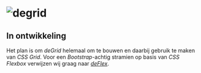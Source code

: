 # ![degrid](https://deidee.com/logo.png?str=deGrid)

## In ontwikkeling

Het plan is om *deGrid* helemaal om te bouwen en daarbij gebruik te maken van *CSS Grid*.
Voor een *Bootstrap*-achtig stramien op basis van *CSS Flexbox* verwijzen wij graag naar *[deFlex](https://github.com/deidee/deflex)*.

